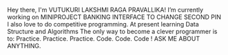 Hey there, I'm VUTUKURI LAKSHMI RAGA PRAVALLIKA! 
I’m currently working on MINIPROJECT BANKING INTERFACE TO CHANGE SECOND PIN 
I also love to do competitive programming.
At present learning Data Structure and Algorithms 
The only way to become a clever programmer is to: Practice. Practice. Practice. Code. Code. Code !
ASK ME ABOUT ANYTHING.






